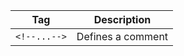 
| Tag          | Description       |
| ------------ | ----------------- |
| `<!--...-->` | Defines a comment |

